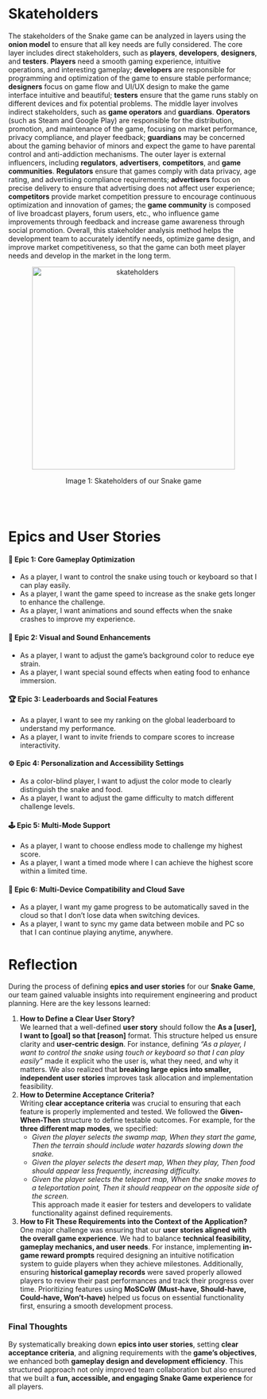 # Skateholders
The stakeholders of the Snake game can be analyzed in layers using the **onion model** to ensure that all key needs are fully considered. 
The core layer includes direct stakeholders, such as **players**, **developers**, **designers**, and **testers**.
**Players** need a smooth gaming experience, intuitive operations, and interesting gameplay; **developers** are responsible for programming and optimization of the game to ensure stable performance;
**designers** focus on game flow and UI/UX design to make the game interface intuitive and beautiful;
**testers** ensure that the game runs stably on different devices and fix potential problems. The middle layer involves indirect stakeholders, such as **game operators** and **guardians**. **Operators** (such as Steam and Google Play) are responsible for the distribution, promotion, and maintenance of the game, focusing on market performance, privacy compliance, and player feedback;
**guardians** may be concerned about the gaming behavior of minors and expect the game to have parental control and anti-addiction mechanisms. 
The outer layer is external influencers, including **regulators**, **advertisers**, **competitors**, and **game communities**. **Regulators** ensure that games comply with data privacy, age rating, and advertising compliance requirements; **advertisers** focus on precise delivery to ensure that advertising does not affect user experience; **competitors** provide market competition pressure to encourage continuous optimization and innovation of games; the **game community** is composed of live broadcast players, forum users, etc., who influence game improvements through feedback and increase game awareness through social promotion. Overall, this stakeholder analysis method helps the development team to accurately identify needs, optimize game design, and improve market competitiveness, so that the game can both meet player needs and develop in the market in the long term.
<div align="center">
    <img width="408" alt="skateholders" src="https://github.com/user-attachments/assets/493b80dc-c43c-46d4-9e9a-78d451e56de6" />
    <p>Image 1: Skateholders of our Snake game</p>
</div>
<br>
<br>

# Epics and User Stories
#### **📌 Epic 1: Core Gameplay Optimization**
- As a player, I want to control the snake using touch or keyboard so that I can play easily.  
- As a player, I want the game speed to increase as the snake gets longer to enhance the challenge.
- As a player, I want animations and sound effects when the snake crashes to improve my experience.

#### **🎨 Epic 2: Visual and Sound Enhancements**
- As a player, I want to adjust the game’s background color to reduce eye strain.
- As a player, I want special sound effects when eating food to enhance immersion.

#### **🏆 Epic 3: Leaderboards and Social Features**
- As a player, I want to see my ranking on the global leaderboard to understand my performance.
- As a player, I want to invite friends to compare scores to increase interactivity.

#### **⚙ Epic 4: Personalization and Accessibility Settings**
- As a color-blind player, I want to adjust the color mode to clearly distinguish the snake and food.
- As a player, I want to adjust the game difficulty to match different challenge levels.  

#### **🕹 Epic 5: Multi-Mode Support**
- As a player, I want to choose endless mode to challenge my highest score.
- As a player, I want a timed mode where I can achieve the highest score within a limited time.

#### **🔗 Epic 6: Multi-Device Compatibility and Cloud Save**
- As a player, I want my game progress to be automatically saved in the cloud so that I don’t lose data when switching devices.
- As a player, I want to sync my game data between mobile and PC so that I can continue playing anytime, anywhere.

# Reflection
During the process of defining **epics and user stories** for our **Snake Game**, our team gained valuable insights into requirement engineering and product planning. Here are the key lessons learned:  
1. **How to Define a Clear User Story?**  
   We learned that a well-defined **user story** should follow the **As a [user], I want to [goal] so that [reason]** format. This structure helped us ensure clarity and **user-centric design**. For instance, defining *“As a player, I want to control the snake using touch or keyboard so that I can play easily”* made it explicit who the user is, what they need, and why it matters. We also realized that **breaking large epics into smaller, independent user stories** improves task allocation and implementation feasibility.  
2. **How to Determine Acceptance Criteria?**  
   Writing **clear acceptance criteria** was crucial to ensuring that each feature is properly implemented and tested. We followed the **Given-When-Then** structure to define testable outcomes. For example, for the **three different map modes**, we specified:  
   - *Given the player selects the swamp map, When they start the game, Then the terrain should include water hazards slowing down the snake.*  
   - *Given the player selects the desert map, When they play, Then food should appear less frequently, increasing difficulty.*  
   - *Given the player selects the teleport map, When the snake moves to a teleportation point, Then it should reappear on the opposite side of the screen.*  
   This approach made it easier for testers and developers to validate functionality against defined requirements.  
3. **How to Fit These Requirements into the Context of the Application?**  
   One major challenge was ensuring that our **user stories aligned with the overall game experience**. We had to balance **technical feasibility, gameplay mechanics, and user needs**. For instance, implementing **in-game reward prompts** required designing an intuitive notification system to guide players when they achieve milestones. Additionally, ensuring **historical gameplay records** were saved properly allowed players to review their past performances and track their progress over time. Prioritizing features using **MoSCoW (Must-have, Should-have, Could-have, Won’t-have)** helped us focus on essential functionality first, ensuring a smooth development process.  
### **Final Thoughts**  
By systematically breaking down **epics into user stories**, setting **clear acceptance criteria**, and aligning requirements with the **game’s objectives**, we enhanced both **gameplay design and development efficiency**. This structured approach not only improved team collaboration but also ensured that we built a **fun, accessible, and engaging Snake Game experience** for all players. 
